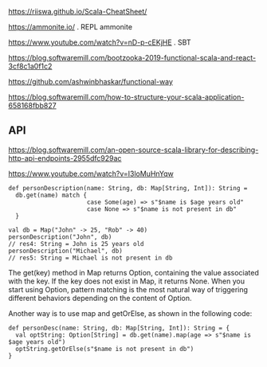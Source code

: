 <https://riiswa.github.io/Scala-CheatSheet/>

<https://ammonite.io/> .   REPL ammonite

<https://www.youtube.com/watch?v=nD-p-cEKjHE> . SBT

<https://blog.softwaremill.com/bootzooka-2019-functional-scala-and-react-3cf8c1a0f1c2>

<https://github.com/ashwinbhaskar/functional-way>

<https://blog.softwaremill.com/how-to-structure-your-scala-application-658168fbb827>

## API 

<https://blog.softwaremill.com/an-open-source-scala-library-for-describing-http-api-endpoints-2955dfc929ac>

<https://www.youtube.com/watch?v=I3loMuHnYqw>


```
def personDescription(name: String, db: Map[String, Int]): String =
  db.get(name) match {
                      case Some(age) => s"$name is $age years old"
                      case None => s"$name is not present in db"
  }

val db = Map("John" -> 25, "Rob" -> 40)
personDescription("John", db)
// res4: String = John is 25 years old
personDescription("Michael", db)
// res5: String = Michael is not present in db

```

The get(key) method in Map returns Option, containing the value associated with the key. If the key does not exist in Map, it returns None. When you start using Option, pattern matching is the most natural way of triggering different behaviors depending on the content of Option.

Another way is to use map and getOrElse, as shown in the following code:

```
def personDesc(name: String, db: Map[String, Int]): String = {
  val optString: Option[String] = db.get(name).map(age => s"$name is  $age years old")
  optString.getOrElse(s"$name is not present in db")
}
```
